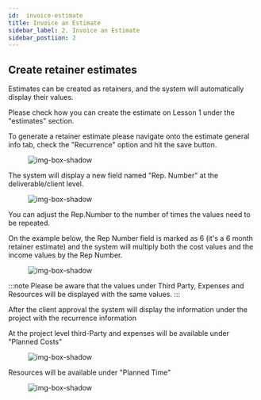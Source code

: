 ```yaml
---
id:  invoice-estimate
title: Invoice an Estimate
sidebar_label: 2. Invoice an Estimate
sidebar_postiion: 2
---
```


## Create retainer estimates

Estimates can be created as retainers, and the system will automatically display their values.

Please check how you can create the estimate on Lesson 1 under the "estimates" section.

To generate a retainer estimate please navigate onto the estimate general info tab, check the "Recurrence" option and hit the save button.

<figure>

![img-box-shadow](/img/university/estimates/estimates-lesson2-1.png)
<figcaption></figcaption>
</figure>

The system will display a new field named "Rep. Number" at the deliverable/client level. 

<figure>

![img-box-shadow](/img/university/estimates/estimates-lesson2-2.png)
<figcaption></figcaption>
</figure>

You can adjust the Rep.Number to the number of times the values need to be repeated.

On the example below, the Rep Number field is marked as 6 (it's a 6 month retainer estimate) and the system will multiply both the cost values and the income values by the Rep Number.

<figure>

![img-box-shadow](/img/university/estimates/estimates-lesson2-3.png)
<figcaption></figcaption>
</figure>

:::note
Please be aware that the values under Third Party, Expenses and Resources will be displayed with the same values.
:::

After the client approval the system will display the information under the project with the recurrence information

At the project level third-Party and expenses will be available under "Planned Costs"

 

<figure>

![img-box-shadow](/img/university/estimates/estimates-lesson2-4.png)
<figcaption></figcaption>
</figure>

Resources will be available under "Planned Time"

<figure>

![img-box-shadow](/img/university/estimates/estimates-lesson2-5.png)
<figcaption></figcaption>
</figure>
